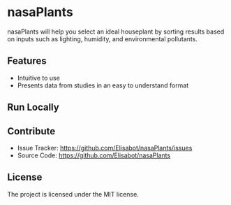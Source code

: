 nasaPlants
========

nasaPlants will help you select an ideal houseplant by sorting results based on inputs such as lighting, humidity, and environmental pollutants.


Features
--------

- Intuitive to use
- Presents data from studies in an easy to understand format

Run Locally
------------



Contribute
----------

- Issue Tracker: https://github.com/Elisabot/nasaPlants/issues
- Source Code: https://github.com/Elisabot/nasaPlants


License
-------

The project is licensed under the MIT license.